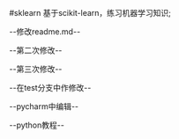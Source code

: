#sklearn
基于scikit-learn，练习机器学习知识;

--修改readme.md--

--第二次修改--

--第三次修改--

--在test分支中作修改--

--pycharm中编辑--

--python教程--
